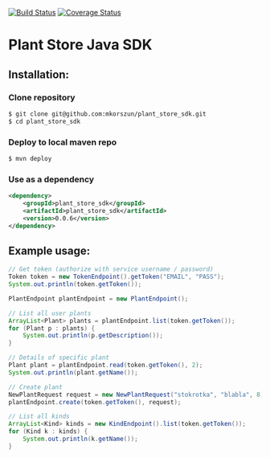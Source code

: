[![Build Status](https://travis-ci.org/mkorszun/plant_store_sdk.png?branch=master)](https://travis-ci.org/mkorszun/plant_store_sdk)
[![Coverage Status](https://coveralls.io/repos/mkorszun/plant_store_sdk/badge.png?branch=master)](https://coveralls.io/r/mkorszun/plant_store_sdk?branch=master)
# Plant Store Java SDK

## Installation:

### Clone repository

~~~bash
$ git clone git@github.com:mkorszun/plant_store_sdk.git
$ cd plant_store_sdk
~~~

### Deploy to local maven repo

~~~bash
$ mvn deploy
~~~

### Use as a dependency

~~~xml
<dependency>
    <groupId>plant_store_sdk</groupId>
    <artifactId>plant_store_sdk</artifactId>
    <version>0.0.6</version>
</dependency>
~~~

## Example usage:

~~~java
// Get token (authorize with service username / password)
Token token = new TokenEndpoint().getToken("EMAIL", "PASS");
System.out.println(token.getToken());

PlantEndpoint plantEndpoint = new PlantEndpoint();

// List all user plants
ArrayList<Plant> plants = plantEndpoint.list(token.getToken());
for (Plant p : plants) {
    System.out.println(p.getDescription());
}

// Details of specific plant
Plant plant = plantEndpoint.read(token.getToken(), 2);
System.out.println(plant.getName());

// Create plant
NewPlantRequest request = new NewPlantRequest("stokrotka", "blabla", 8);
plantEndpoint.create(token.getToken(), request);

// List all kinds
ArrayList<Kind> kinds = new KindEndpoint().list(token.getToken());
for (Kind k : kinds) {
    System.out.println(k.getName());
}
~~~